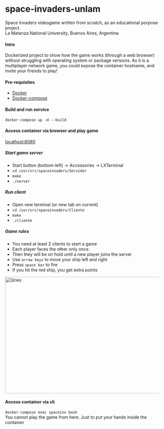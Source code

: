 # space-invaders-unlam
Space Invaders videogame written from scratch, as an educational porpose project.<br>
La Matanza National University, Buenos Aires, Argentina

#### Intro
Dockerized project to show how the game works (through a web browser)
without struggling with operating system or package versions.
As it is a multiplayer network game, you could expose the container hostname, 
and invite your friends to play!

#### Pre-requisites
- [Docker](https://docs.docker.com/get-docker/)
- [Docker-compose](https://docs.docker.com/compose/install/)

#### Build and run service
`docker-compose up -d --build`

#### Access container via browser and play game
[localhost:6080](http://127.0.0.1:6080/)

##### Start game server
- Start button (bottom-left) -> Accessories -> LXTerminal
- `cd /usr/src/spaceinvaders/Servidor`
- `make`
- `./server`

##### Run client
- Open new terminal (or new tab on current)
- `cd /usr/src/spaceinvaders/Cliente`
- `make`
- `./cliente`

##### Game rules
- You need at least 2 clients to start a game
- Each player faces the other only once.
- Then they will be on hold until a new player joins the server
- Use `arrow keys` to move your ship left and right
- Press `space bar` to fire
- If you hit the red ship, you get extra points

<a href="https://i.ibb.co/TbwQjN4/screencast-127-0-0-1-6080-2020-10-12-01-03-15.gif" target="_blank">
    <img alt="Qries" src="https://i.ibb.co/DDmcV6J/Captura-de-pantalla-2020-10-12-014428.jpg" width=700" height="380">
</a>

#### Access container via cli
`docker-compose exec spaceinv bash` <br>
You cannot play the game from here. Just to put your hands inside the container
